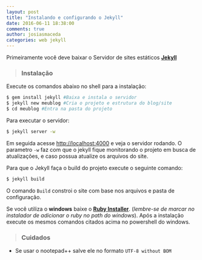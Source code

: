 ```yaml
---
layout: post
title: "Instalando e configurando o Jekyll"
date: 2016-06-11 18:38:00
comments: true
author: josiasmaceda
categories: web jekyll
---
```


Primeiramente você deve baixar o Servidor de sites estáticos **[Jekyll](http://jekyllrb.com/ "Clique aqui e acesse o site do Jekyll")**


>### Instalação

Execute os comandos abaixo no shell para a instalação:

```sh	
$ gem install jekyll #Baixa e instala o servidor
$ jekyll new meublog #Cria o projeto e estrutura do blog/site
$ cd meublog #Entra na pasta do projeto
```

Para executar o servidor:

```sh
$ jekyll server -w
```

Em seguida acesse <http://localhost:4000> e veja o servidor rodando.
O parametro `-w` faz com que o jekyll fique monitorando o projeto em busca de atualizações, e caso possua atualize os arquivos do site.

Para que o Jekyll faça o build do projeto execute o seguinte comando:

```sh
$ jekyll build
```	

O comando `Build` constroi o site com base nos arquivos e pasta de configuração.
 
	
Se você utiliza o **windows** baixe o **[Ruby Installer](http://rubyinstaller.org/downloads/ "Clique aqui para acessar a página do projeto")**.
(*lembre-se de marcar no instalador de adicionar o ruby no path do windows*). Após a instalação 
execute os mesmos comandos citados acima no powershell do windows.
	
>### Cuidados

* Se usar o nootepad++ salve ele no formato `UTF-8 without BOM`
	